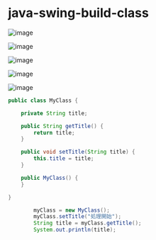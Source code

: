 # java-swing-build-class

![image](https://user-images.githubusercontent.com/1501327/184102429-6db56e9b-2cd3-4c4d-aec2-5b0d67ff5a6f.png)

![image](https://user-images.githubusercontent.com/1501327/184102809-ba46b88b-5056-4b5a-831d-4d668bc13205.png)

![image](https://user-images.githubusercontent.com/1501327/184103061-360b11d2-d6f6-4b7c-b11d-66ee6720e435.png)

![image](https://user-images.githubusercontent.com/1501327/184103234-565d2c20-4c74-4e13-a3f0-1ea65fcb3857.png)

![image](https://user-images.githubusercontent.com/1501327/184263087-b3582ad6-2ab1-4c3b-aa95-8df57e87baab.png)

```java
public class MyClass {

    private String title;

    public String getTitle() {
        return title;
    }

    public void setTitle(String title) {
        this.title = title;
    }

    public MyClass() {
    }

}
```

```java
        myClass = new MyClass();
        myClass.setTitle("処理開始");
        String title = myClass.getTitle();
        System.out.println(title);
```

